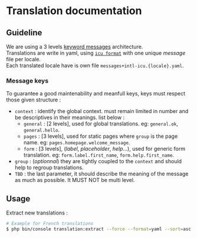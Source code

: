 # Translation documentation

## Guideline
We are using a 3 levels [keyword messages](https://symfony.com/doc/current/translation.html#using-real-or-keyword-messages) architecture.   
Translations are write in yaml, using [`icu format`](https://unicode-org.github.io/icu/userguide/format_parse/messages/) with one unique *message* file per locale.   
Each translated locale have is own file `messages+intl-icu.{locale}.yaml`.

### Message keys
To guarantee a good maintenability and meanfull keys, keys must respect those given structure : 
- `context` : identify the global context. must remain limited in number and be descriptives in their meanings. list below :
  - `general` : [2 levels], used for global translations. eg: `general.ok`, `general.hello`.
  - `pages` : [3 levels], used for static pages where `group` is the page name. eg: `pages.homepage.welcome_message`.
  - `form` : [3 levels], (*label*, *placeholder*, *help*...), used for generic form translation. eg: `form.label.first_name`, `form.help.first_name`.
- `group` : (*optionnal*) they are tightly coupled to the `context` and should help to regroup translations.
- `TBD` : the last parameter, it should describe the meaning of the message as much as possible. It MUST NOT be multi level.

## Usage
Extract new translations : 
```bash
# Example for French translations
$ php bin/console translation:extract --force --format=yaml --sort=asc --as-tree=3 fr
```
